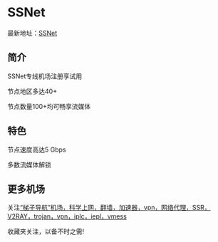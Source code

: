 # SSNet

最新地址：[SSNet](https://ssnet.sbs/#/register?code=1P2lFbnS)

## 简介

SSNet专线机场注册享试用

节点地区多达40+

节点数量100+均可畅享流媒体

## 特色

节点速度高达5 Gbps

多数流媒体解锁

## 更多机场

关注[“梯子导航”机场，科学上网，翻墙，加速器，vpn，网络代理，SSR，V2RAY，trojan，vpn，iplc，iepl，vmess](https://tzdaohang.com/)

收藏夹关注，以备不时之需!
